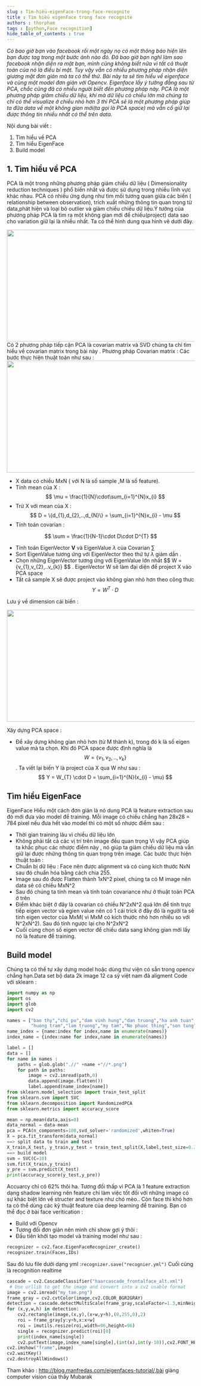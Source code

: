 ```yaml
--- 
slug : Tìm-hiểu-eigenFace-trong-face-recognite
title : Tìm hiểu eigenFace trong face recognite
authors : thorpham
tags : [python,Face recognition]
hide_table_of_contents : true
---
```

*Có bao giờ bạn vào facebook rồi một ngày nọ có một thông báo hiện lên bạn được tag trong một bước ảnh nào đó. Đã bao giờ bạn nghĩ làm sao 
facebook nhận diện ra mặt bạn, mình cũng không biết nữa vì tất cả thuật toán của nó là điều bí mật. Tuy vậy vẫn có nhiều phương pháp nhận 
diện giương mặt đơn giản mà ta có thể thử. Bài này ta sẽ tìm hiểu về eigenface và cùng một model đơn giản với Opencv. Eigenface lấy ý tưởng đằng sau từ PCA, chắc cũng đã có nhiều người biết đến phương pháp này. PCA là một phương pháp giảm chiều dữ liệu, khi mà dữ liệu có chiều lớn mà chúng ta chỉ có thể visualize ở chiều nhỏ hơn 3 thì PCA sẽ là một phương pháp giúp ta đữa data về một không gian mới(ta gọi là PCA space) mà vẫn cố giữ lại được thông tin nhiều nhất có thể trên data.*
<!--truncate-->
Nội dung bài viết : 
1. Tìm hiểu về PCA
2. Tìm hiểu EigenFace
3. Build model

## 1. Tìm hiểu về PCA
PCA là một trong những phương pháp giảm chiều dữ liệu ( Dimensionality reduction techniques ) phổ biến nhất và được sử dụng trong nhiều lĩnh vực khác nhau. PCA có nhiều ứng dụng như tìm mối tương quan giữa các biến ( relationship between observation), trích xuất những thông
tin quan trọng từ data,phát hiện và loại bỏ outlier và giảm chiều chiều dữ liệu.Ý tưởng của phương pháp PCA là tìm ra một không gian mới
để chiếu(project) data sao cho variation giữ lại là nhiều nhất. Ta có thể hình dung qua hình vẽ dưới đây.

<!-- ![pca1](/assets/images/pca1.jpg) -->
<center>
   <!-- <img width="600" height="300" src='./pca1.jpg' /> -->
   <img width="600" height="300" src={require('./pca1.jpg').default} />
</center>
Có 2 phương pháp tiếp cận PCA là covarian matrix và SVD chúng ta chỉ tìm hiểu về covarian matrix trong bài này .
Phương pháp Covarian matrix : Các bước thực hiện thuật toán như sau :

 <center>
   <!-- <img width="600" height="300" src='./pca.jpg' /> -->
      <img width="600" height="300" src={require('./pca.jpg').default} />
</center>

* X data có chiều MxN ( với N là số sample ,M là số feature).
* Tính mean của X :
$$
\mu = \frac{1}{N}\cdot\sum_{i=1}^{N}x_{i}
$$
* Trừ X với mean của X :
$$
D = \{d_{1},d_{2},..,d_{N}\} = \sum_{i=1}^{N}x_{i} - \mu
$$
* Tính toán covarian :

 $$
 \sum = \frac{1}{N-1}\cdot D\cdot D^{T}
 $$

* Tính toán EigenVector **V** và EigenValue $\lambda$ của Covarian $\sum$
* Sort EigenValue tương ứng với EigenVector theo thứ tự $\lambda$ giảm dần .
* Chọn những EigenVector tương ứng với EigenValue lớn nhất $$ W = {v_{1},v_{2},..v_{k}\} $$ . EigenVector W sẽ làm đại diện để project X vào PCA space
* Tất cả sample X sẽ được project vào không gian nhỏ hơn theo công thưc $$Y = W^{T}\cdot D$$

Lưu ý về dimension cái biến :

 <center>
   <!-- <img width="600" height="300" src='./dimension.jpg' /> -->
      <img width="600" height="300" src={require('./dimension.jpg').default} />
</center>

Xây dựng PCA space :
  * Để xây dựng không gian nhỏ hơn (từ M thành k), trong đó k là số eigen value mà ta chọn. Khi đó PCA space được định nghĩa là 
  $$ W = \{v_{1},v_{2},..,v_{k}\}$$ . Ta viết lại biến Y là project của X qua W như sau :
  $$
  Y = W_{T} \cdot D = \sum_{i=1}^{N}(x_{i} - \mu)
  $$
## Tìm hiểu EigenFace 
EigenFace Hiểu một cách đơn giản là nó dung PCA là feature extraction sau đó mới đưa vào model để training. Mỗi image có chiều chẳng hạn 28x28 = 784 pixel nếu đưa hết vào model thì có một số nhược điểm sau :
* Thời gian training lâu vì chiều dữ liệu lớn
* Không phải tất cả các vị trí trên image đều quan trọng
Vì vậy PCA giúp ta khắc phục các nhược điểm này , nó giúp ta giảm chiều dữ liệu mà vẫn giữ lại được những thông tin quan trọng trên image.
Các bước thực hiện thuật toán :
* Chuẩn bị dữ liệu : Face nên được alignment và có cùng kích thước NxN sau đó chuẩn hóa bằng cách chia 255.
* Image sau đó được Flatten thành 1xN^2 pixel, chúng ta có M image nên data sẽ có chiều MxN^2
* Sau đó chúng ta tính mean và tính toán covariance như ở thuật toán PCA ở trên
* Điểm khác biệt ở đây là covarian có chiều N^2xN^2 quá lớn để tính trực tiếp eigen vector và egien value nên có 1 cái trick ở đây đó
là người ta sẽ tính eigen vector của MxM( vì MxM có kích thước nhỏ hơn nhiều so với N^2xN^2). Sau đó tính ngược lại cho N^2xN^2
* Cuối cùng chọn số eigen vector để chiếu data sang không gian mới lấy nó là feature để training.
## Build model
Chúng ta có thể tự xây dựng model hoặc dùng thư viện có sẵn trong opencv chẳng hạn.Data set bộ data 2k image 12 ca sỹ việt nam đã aligment
Code với sklearn :
```py
import numpy as np
import os
import glob
import cv2

names = ["bao thy","chi pu","dam vinh hung","dan truong","ha anh tuan","ho ngoc ha",
         "huong tram","lam truong","my tam","No phuoc thing","son tung","tuan hung"]
name_index = {name:index for index,name in enumerate(names)}
index_name = {index:name for index,name in enumerate(names)}

label = []
data = []
for name in names :
    paths = glob.glob(".//" +name +"//*.png")
    for path in paths:
        image = cv2.imread(path,0)
        data.append(image.flatten())
        label.append(name_index[name])
from sklearn.model_selection import train_test_split
from sklearn.svm import SVC
from sklearn.decomposition import RandomizedPCA
from sklearn.metrics import accuracy_score

mean = np.mean(data,axis=0)
data_normal = data-mean
pca = PCA(n_components=100,svd_solver='randomized',whiten=True)
X = pca.fit_transform(data_normal)
==> split data to train and test
X_train,X_test, y_train,y_test = train_test_split(X,label,test_size=0.3,shuffle=True)
==> build model
svm = SVC(C=10)
svm.fit(X_train,y_train)
y_pre = svm.predict(X_test)
print(accuracy_score(y_test,y_pre))
```
Accuarcy chỉ có 62% thôi ha. Tương đối thấp vì PCA là 1 feature extraction dạng shadow learning nên feature chỉ làm việc tốt đối với
những image có sự khác biệt lớn về structer and texture như chó mèo.. Còn face thì khó hơn ta có thể dùng các kỹ thuật feature của deep learning để training. Bạn có thể đọc ở bài face veritication :
* Build với Opencv
* Tương đối đơn giản nên mình chỉ show gợi ý thôi :
* Đầu tiên khởi tạo model và training model như sau :
```py
recognizer = cv2.face.EigenFaceRecognizer_create()
recognizer.train(Faces,IDs)
```
Sau đó lưu file dưới dạng yml :`recognizer.save("recognier.yml")`
Cuối cùng là recognition realtime
```py
cascade = cv2.CascadeClassifier("haarcascade_frontalface_alt.xml")
 # Use urllib to get the image and convert into a cv2 usable format
image = cv2.imread("my_tam.png")
frame_gray = cv2.cvtColor(image,cv2.COLOR_BGR2GRAY)
detection = cascade.detectMultiScale(frame_gray,scaleFactor=1.3,minNeighbors=5)
for (x,y,w,h) in detection:
    cv2.rectangle(image,(x,y),(x+w,y+h),(0,255,0),2)
    roi = frame_gray[y:y+h,x:x+w]
    roi = imutils.resize(roi,width=96,height=96)
    single = recognizer.predict(roi)[0]
    print(index_name[single])
    cv2.putText(image,index_name[single],(int(x),int(y-10)),cv2.FONT_HERSHEY_COMPLEX_SMALL,2,(0,0,255),2)
cv2.imshow("frame",image)
cv2.waitKey()
cv2.destroyAllWindows()
```
Tham khảo : http://blog.manfredas.com/eigenfaces-tutorial/,bài giảng computer vision của thầy Mubarak 


